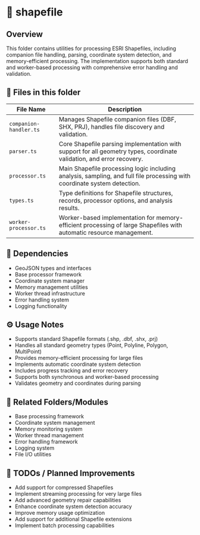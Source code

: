 # 📂 shapefile

## Overview
This folder contains utilities for processing ESRI Shapefiles, including companion file handling, parsing, coordinate system detection, and memory-efficient processing. The implementation supports both standard and worker-based processing with comprehensive error handling and validation.

## 📄 Files in this folder

| File Name | Description |
|-----------|-------------|
| `companion-handler.ts` | Manages Shapefile companion files (DBF, SHX, PRJ), handles file discovery and validation. |
| `parser.ts` | Core Shapefile parsing implementation with support for all geometry types, coordinate validation, and error recovery. |
| `processor.ts` | Main Shapefile processing logic including analysis, sampling, and full file processing with coordinate system detection. |
| `types.ts` | Type definitions for Shapefile structures, records, processor options, and analysis results. |
| `worker-processor.ts` | Worker-based implementation for memory-efficient processing of large Shapefiles with automatic resource management. |

## 🔗 Dependencies
- GeoJSON types and interfaces
- Base processor framework
- Coordinate system manager
- Memory management utilities
- Worker thread infrastructure
- Error handling system
- Logging functionality

## ⚙️ Usage Notes
- Supports standard Shapefile formats (.shp, .dbf, .shx, .prj)
- Handles all standard geometry types (Point, Polyline, Polygon, MultiPoint)
- Provides memory-efficient processing for large files
- Implements automatic coordinate system detection
- Includes progress tracking and error recovery
- Supports both synchronous and worker-based processing
- Validates geometry and coordinates during parsing

## 🔄 Related Folders/Modules
- Base processing framework
- Coordinate system management
- Memory monitoring system
- Worker thread management
- Error handling framework
- Logging system
- File I/O utilities

## 🚧 TODOs / Planned Improvements
- Add support for compressed Shapefiles
- Implement streaming processing for very large files
- Add advanced geometry repair capabilities
- Enhance coordinate system detection accuracy
- Improve memory usage optimization
- Add support for additional Shapefile extensions
- Implement batch processing capabilities